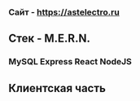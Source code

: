 ### Сайт - https://astelectro.ru

## Стек - M.E.R.N.

### MySQL Express React NodeJS

## Клиентская часть
